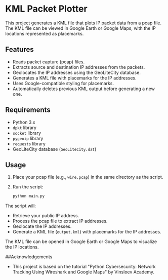 # KML Packet Plotter

This project generates a KML file that plots IP packet data from a pcap file. The KML file can be viewed in Google Earth or Google Maps, with the IP locations represented as placemarks.

## Features

- Reads packet capture (pcap) files.
- Extracts source and destination IP addresses from the packets.
- Geolocates the IP addresses using the GeoLiteCity database.
- Generates a KML file with placemarks for the IP addresses.
- Uses Google-compatible styling for placemarks.
- Automatically deletes previous KML output before generating a new one.

## Requirements

- Python 3.x
- `dpkt` library
- `socket` library
- `pygeoip` library
- `requests` library
- GeoLiteCity database (`GeoLiteCity.dat`)

## Usage

1. Place your pcap file (e.g., `wire.pcap`) in the same directory as the script.

2. Run the script:

    ```bash
    python main.py
    ```

The script will:

- Retrieve your public IP address.
- Process the pcap file to extract IP addresses.
- Geolocate the IP addresses.
- Generate a KML file (`output.kml`) with placemarks for the IP addresses.

The KML file can be opened in Google Earth or Google Maps to visualize the IP locations.

##Acknowledgements
- This project is based on the tutorial "Python Cybersecurity: Network Tracking Using Wireshark and Google Maps" by Vinsloev Academy.
